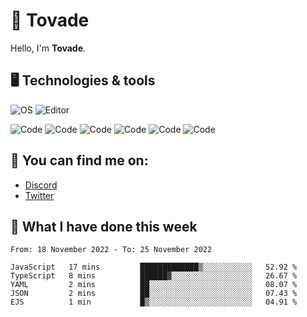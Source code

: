 # 👋 Tovade
Hello, I'm **Tovade**.

## 🖥️ Technologies & tools

![OS](https://img.shields.io/badge/OS-Windows-informational?style=flat&logo=OS&logoColor=white&color=2bbc8a)
![Editor](https://img.shields.io/badge/Editor-VScode-informational?style=flat&logo=Editor&logoColor=white&color=2bbc8a)

![Code](https://img.shields.io/badge/Code-Javascript-informational?style=flat&logo=Code&logoColor=white&color=2bbc8a)
![Code](https://img.shields.io/badge/Code-Nodejs-informational?style=flat&logo=Code&logoColor=white&color=2bbc8a)
![Code](https://img.shields.io/badge/Code-Typescript-informational?style=flat&logo=Code&logoColor=white&color=2bbc8a) 
![Code](https://img.shields.io/badge/Code-HTML-informational?style=flat&logo=Code&logoColor=white&color=2bbc8a)
![Code](https://img.shields.io/badge/Code-CSS-informational?style=flat&logo=Code&logoColor=white&color=2bbc8a)
![Code](https://img.shields.io/badge/Code-React-informational?style=flat&logo=Code&logoColor=white&color=2bbc8a)

## 👭 You can find me on:
- [Discord](https://discord.gg/y3eQ8wraD5)
- [Twitter](https://twitter.com/tovados)
## 📰 What I have done this week
<!--START_SECTION:waka-->

```text
From: 18 November 2022 - To: 25 November 2022

JavaScript   17 mins         █████████████▒░░░░░░░░░░░   52.92 %
TypeScript   8 mins          ██████▓░░░░░░░░░░░░░░░░░░   26.67 %
YAML         2 mins          ██░░░░░░░░░░░░░░░░░░░░░░░   08.07 %
JSON         2 mins          ██░░░░░░░░░░░░░░░░░░░░░░░   07.43 %
EJS          1 min           █▒░░░░░░░░░░░░░░░░░░░░░░░   04.91 %
```

<!--END_SECTION:waka-->
